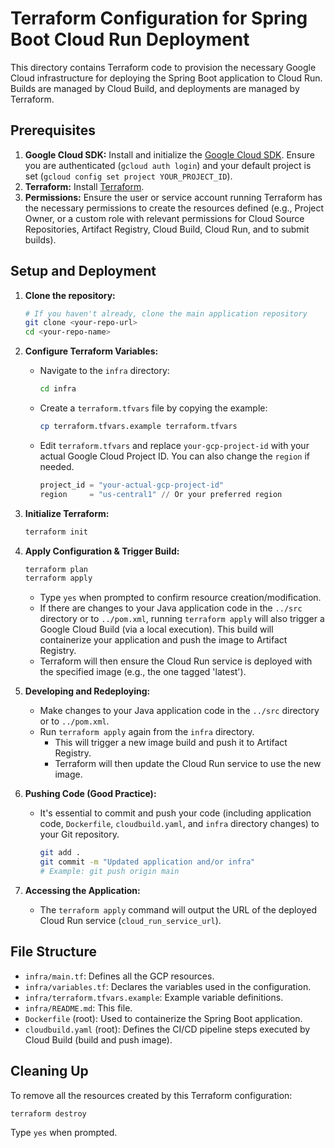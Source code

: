 # Terraform Configuration for Spring Boot Cloud Run Deployment

This directory contains Terraform code to provision the necessary Google Cloud infrastructure for deploying the Spring Boot application to Cloud Run. Builds are managed by Cloud Build, and deployments are managed by Terraform.

## Prerequisites

1.  **Google Cloud SDK:** Install and initialize the [Google Cloud SDK](https://cloud.google.com/sdk/docs/install). Ensure you are authenticated (`gcloud auth login`) and your default project is set (`gcloud config set project YOUR_PROJECT_ID`).
2.  **Terraform:** Install [Terraform](https://learn.hashicorp.com/tutorials/terraform/install-cli).
3.  **Permissions:** Ensure the user or service account running Terraform has the necessary permissions to create the resources defined (e.g., Project Owner, or a custom role with relevant permissions for Cloud Source Repositories, Artifact Registry, Cloud Build, Cloud Run, and to submit builds).

## Setup and Deployment

1.  **Clone the repository:**
    ```bash
    # If you haven't already, clone the main application repository
    git clone <your-repo-url>
    cd <your-repo-name>
    ```

2.  **Configure Terraform Variables:**
    - Navigate to the `infra` directory:
      ```bash
      cd infra
      ```
    - Create a `terraform.tfvars` file by copying the example:
      ```bash
      cp terraform.tfvars.example terraform.tfvars
      ```
    - Edit `terraform.tfvars` and replace `your-gcp-project-id` with your actual Google Cloud Project ID. You can also change the `region` if needed.
      ```terraform
      project_id = "your-actual-gcp-project-id"
      region     = "us-central1" // Or your preferred region
      ```

3.  **Initialize Terraform:**
    ```bash
    terraform init
    ```

4.  **Apply Configuration & Trigger Build:**
    ```bash
    terraform plan
    terraform apply
    ```
    - Type `yes` when prompted to confirm resource creation/modification.
    - If there are changes to your Java application code in the `../src` directory or to `../pom.xml`, running `terraform apply` will also trigger a Google Cloud Build (via a local execution). This build will containerize your application and push the image to Artifact Registry.
    - Terraform will then ensure the Cloud Run service is deployed with the specified image (e.g., the one tagged 'latest').

5.  **Developing and Redeploying:**
    - Make changes to your Java application code in the `../src` directory or to `../pom.xml`.
    - Run `terraform apply` again from the `infra` directory.
        - This will trigger a new image build and push it to Artifact Registry.
        - Terraform will then update the Cloud Run service to use the new image.

6.  **Pushing Code (Good Practice):**
    - It's essential to commit and push your code (including application code, `Dockerfile`, `cloudbuild.yaml`, and `infra` directory changes) to your Git repository.
      ```bash
      git add .
      git commit -m "Updated application and/or infra"
      # Example: git push origin main 
      ```

7.  **Accessing the Application:**
    - The `terraform apply` command will output the URL of the deployed Cloud Run service (`cloud_run_service_url`).

## File Structure

-   `infra/main.tf`: Defines all the GCP resources.
-   `infra/variables.tf`: Declares the variables used in the configuration.
-   `infra/terraform.tfvars.example`: Example variable definitions.
-   `infra/README.md`: This file.
-   `Dockerfile` (root): Used to containerize the Spring Boot application.
-   `cloudbuild.yaml` (root): Defines the CI/CD pipeline steps executed by Cloud Build (build and push image).

## Cleaning Up

To remove all the resources created by this Terraform configuration:

```bash
terraform destroy
```
Type `yes` when prompted.
```
